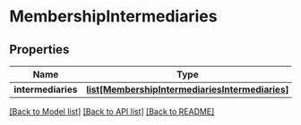 # MembershipIntermediaries

## Properties
Name | Type | Description | Notes
------------ | ------------- | ------------- | -------------
**intermediaries** | [**list[MembershipIntermediariesIntermediaries]**](MembershipIntermediariesIntermediaries.md) |  | [optional] 

[[Back to Model list]](../README.md#documentation-for-models) [[Back to API list]](../README.md#documentation-for-api-endpoints) [[Back to README]](../README.md)


